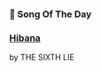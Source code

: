 ### 🎵 Song Of The Day

### [Hibana](https://open.spotify.com/track/4T3bnTXVJEq5oTzapRLIrg)

by THE SIXTH LIE
